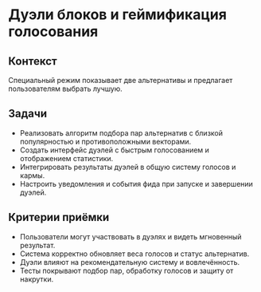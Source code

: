 # Дуэли блоков и геймификация голосования

## Контекст
Специальный режим показывает две альтернативы и предлагает пользователям выбрать лучшую.

## Задачи
- Реализовать алгоритм подбора пар альтернатив с близкой популярностью и противоположными векторами.
- Создать интерфейс дуэлей с быстрым голосованием и отображением статистики.
- Интегрировать результаты дуэлей в общую систему голосов и кармы.
- Настроить уведомления и события фида при запуске и завершении дуэлей.

## Критерии приёмки
- Пользователи могут участвовать в дуэлях и видеть мгновенный результат.
- Система корректно обновляет веса голосов и статус альтернатив.
- Дуэли влияют на рекомендательную систему и вовлечённость.
- Тесты покрывают подбор пар, обработку голосов и защиту от накрутки.
